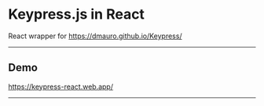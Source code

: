 # Keypress.js in React

React wrapper for https://dmauro.github.io/Keypress/

---

## Demo

https://keypress-react.web.app/

---
